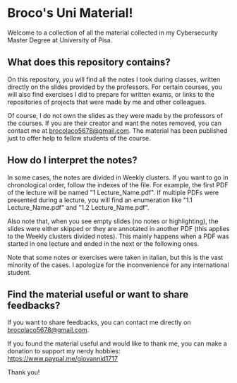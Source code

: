 # Broco's Uni Material!

Welcome to a collection of all the material collected in my Cybersecurity Master Degree at University of Pisa.

## What does this repository contains?

On this repository, you will find all the notes I took during classes, written directly on the slides provided by the professors. For certain courses, you will also find exercises I did to prepare for written exams, or links to the repositories of projects that were made by me and other colleagues.

Of course, I do not own the slides as they were made by the professors of the courses. If you are their creator and want the notes removed, you can contact me at brocolaco5678@gmail.com. The material has been published just to offer help to fellow students of the course.

## How do I interpret the notes?

In some cases, the notes are divided in Weekly clusters. If you want to go in chronological order, follow the indexes of the file. For example, the first PDF of the lecture will be named "1 Lecture_Name.pdf". If multiple PDFs were presented during a lecture, you will find an enumeration like "1.1 Lecture_Name.pdf" and "1.2 Lecture_Name.pdf".

Also note that, when you see empty slides (no notes or highlighting), the slides were either skipped or they are annotated in another PDF (this applies to the Weekly clusters divided notes). This mainly happens when a PDF was started in one lecture and ended in the next or the following ones.

Note that some notes or exercises were taken in italian, but this is the vast minority of the cases. I apologize for the inconvenience for any international student.

## Find the material useful or want to share feedbacks?

If you want to share feedbacks, you can contact me directly on brocolaco5678@gmail.com.

If you found the material useful and would like to thank me, you can make a donation to support my nerdy hobbies: https://www.paypal.me/giovannid1717

Thank you!


